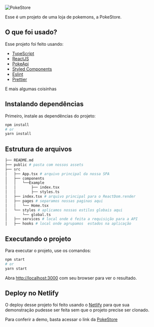 ![PokeStore](https://catchpokestore.netlify.app/static/media/pokestore.919da953.png)

Esse é um projeto de uma loja de pokemons, a PokeStore.

## O que foi usado?

Esse projeto foi feito usando:

- [TypeScript](https://www.typescriptlang.org/)
- [ReactJS](https://pt-br.reactjs.org/)
- [PokeApi](https://pokeapi.co/)
- [Styled Components](https://styled-components.com/)
- [Eslint](https://eslint.org/)
- [Prettier](https://prettier.io/)

E mais algumas coisinhas

## Instalando dependências

Primeiro, instale as dependências do projeto:

```bash
npm install
# or
yarn install
```

## Estrutura de arquivos

```sh
├── README.md
├── public # pasta com nossos assets
├── src
│   ├── App.tsx # arquivo principal da nossa SPA
│   ├── components
│   │   └──Example
│   │       ├── index.tsx
│   │       ├── styles.ts
│   ├── index.tsx # arquivo principal para o ReactDom.render
│   ├── pages # separamos nossas paginas aqui
│   │   └── Home.tsx
│   └── styles # aplicamos nossas estilos globais aqui
│       └── global.ts
│   ├── services # local onde é feita a requisição para a API
│   ├── hooks # local onde agrupamos  estados na aplicação
```

## Executando o projeto

Para executar o projeto, use os comandos:

```bash
npm start
# or
yarn start
```

Abra [http://localhost:3000](http://localhost:3000) com seu browser para ver o resultado.

## Deploy no Netlify

O deploy desse projeto foi feito usando o [Netlify](https://www.netlify.com/) para que sua demonstração pudesse ser feita sem que o projeto precise ser clonado.

Para conferir a demo, basta acessar o link da [PokeStore](https://catchpokestore.netlify.app)
